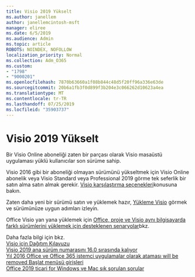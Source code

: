 ```yaml
---
title: Visio 2019 Yükselt
ms.author: janellem
author: janellemcintosh-msft
manager: eliree
ms.date: 6/5/2019
ms.audience: Admin
ms.topic: article
ROBOTS: NOINDEX, NOFOLLOW
localization_priority: Normal
ms.collection: Adm_O365
ms.custom:
- "1798"
- "9000201"
ms.openlocfilehash: 7870b63660a1f08b844c48d5f20ff96a336e63de
ms.sourcegitcommit: 20b6a1fb3f0d899f3b204e3c066262d10623a4ea
ms.translationtype: MT
ms.contentlocale: tr-TR
ms.lasthandoff: 07/25/2019
ms.locfileid: "35903737"
---
```

# <a name="upgrade-to-visio-2019"></a>Visio 2019 Yükselt

Bir Visio Online aboneliği zaten bir parçası olarak Visio masaüstü uygulaması yüklü kullanıcılar son sürüme sahip. 

Visio 2016 gibi bir aboneliği olmayan sürümünü yükseltmek için Visio Online abonelik veya Visio Standard veya Professional 2019 görme tek seferlik bir satın alma satın almak gerekir. [Visio karşılaştırma seçenekleri](https://products.office.com/visio/microsoft-visio-plans-and-pricing-compare-visio-options)konusuna bakın.

Zaten daha yeni bir sürümü satın ve yüklemek hazır, [Yükleme Visio](https://support.office.com/article/f98f21e3-aa02-4827-9167-ddab5b025710?wt.mc_id=OfficeAdm_ClientDIA_Alchemy1798) görmek ve sürümünüze uygun adımları izleyin. 

Office Visio yan yana yüklemek için [Office, proje ve Visio aynı bilgisayarda farklı sürümlerini yüklemek için desteklenen senaryolar](https://docs.microsoft.com/deployoffice/install-different-office-visio-and-project-versions-on-the-same-computer)bkz.

Daha fazla bilgi için bkz.<br>
[Visio için Dağıtım Kılavuzu](https://docs.microsoft.com/deployoffice/deployment-guide-for-visio)<br>
[Visio 2019 ana sürüm numarasını 16.0 sırasında kalıyor](https://docs.microsoft.com/en-gb/deployoffice/office2019/overview#whats-stayed-the-same-in-office-2019)<br>
[Yıl 2016 Office ve Office 365 istemci uygulamalar olarak ataması will be removed Başlat menüsü girişleri](https://support.office.com/article/8fe5e052-76d2-49de-af30-2e84ed3da907?wt.mc_id=OfficeAdm_ClientDIA_Alchemy1798)<br>
[Office 2019 ticari for Windows ve Mac sık sorulan sorular](https://support.microsoft.com/help/4133312) 
